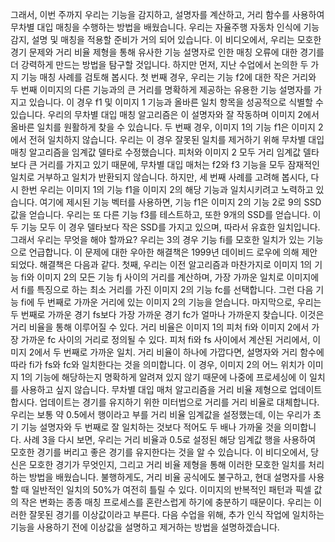 그래서, 이번 주까지 우리는 기능을 감지하고, 설명자를 계산하고, 거리 함수를 사용하여 무차별 대입 매칭을 수행하는 방법을 배웠습니다. 우리는 자율주행 자동차 인식에 기능 감지, 설명 및 매칭을 적용할 준비가 거의 되어 있습니다. 이 비디오에서, 우리는 모호한 경기 문제와 거리 비율 제형을 통해 유사한 기능 설명자로 인한 매칭 오류에 대한 경기를 더 강력하게 만드는 방법을 탐구할 것입니다. 하지만 먼저, 지난 수업에서 논의한 두 가지 기능 매칭 사례를 검토해 봅시다. 첫 번째 경우, 우리는 기능 f2에 대한 작은 거리와 두 번째 이미지의 다른 기능과의 큰 거리를 명확하게 제공하는 유용한 기능 설명자를 가지고 있습니다. 이 경우 f1 및 이미지 1 기능과 올바른 일치 항목을 성공적으로 식별할 수 있습니다. 우리의 무차별 대입 매칭 알고리즘은 이 설명자와 잘 작동하며 이미지 2에서 올바른 일치를 원활하게 찾을 수 있습니다. 두 번째 경우, 이미지 1의 기능 f1은 이미지 2에서 전혀 일치하지 않습니다. 우리는 이 경우 잘못된 일치를 제거하기 위해 무차별 대입 매칭 알고리즘을 임계값 델타로 수정했습니다. 피처와 이미지 2 모두 거리 임계값 델타보다 큰 거리를 가지고 있기 때문에, 무차별 대입 매처는 f2와 f3 기능을 모두 잠재적인 일치로 거부하고 일치가 반환되지 않습니다. 하지만, 세 번째 사례를 고려해 봅시다, 다시 한번 우리는 이미지 1의 기능 f1을 이미지 2의 해당 기능과 일치시키려고 노력하고 있습니다. 여기에 제시된 기능 벡터를 사용하면, 기능 f1은 이미지 2의 기능 2로 9의 SSD 값을 얻습니다. 우리는 또 다른 기능 f3를 테스트하고, 또한 9개의 SSD를 얻습니다. 이 두 기능 모두 이 경우 델타보다 작은 SSD를 가지고 있으며, 따라서 유효한 일치입니다. 그래서 우리는 무엇을 해야 할까요? 우리는 3의 경우 기능 fi를 모호한 일치가 있는 기능으로 언급합니다. 이 문제에 대한 우아한 해결책은 1999년 데이비드 로우에 의해 제안되었다. 해결책은 다음과 같다. 첫째, 우리는 이전 알고리즘과 마찬가지로 이미지 1의 기능 fi와 이미지 2의 모든 기능 fj 사이의 거리를 계산하며, 가장 가까운 일치로 이미지에서 fi를 특징으로 하는 최소 거리를 가진 이미지 2의 기능 fc를 선택합니다. 그런 다음 기능 fi에 두 번째로 가까운 거리에 있는 이미지 2의 기능을 얻습니다. 마지막으로, 우리는 두 번째로 가까운 경기 fs보다 가장 가까운 경기 fc가 얼마나 가까운지 찾습니다. 이것은 거리 비율을 통해 이루어질 수 있다. 거리 비율은 이미지 1의 피처 fi와 이미지 2에서 가장 가까운 fc 사이의 거리로 정의될 수 있다. 피처 fi와 fs 사이에서 계산된 거리에서, 이미지 2에서 두 번째로 가까운 일치. 거리 비율이 하나에 가깝다면, 설명자와 거리 함수에 따라 fi가 fs와 fc와 일치한다는 것을 의미합니다. 이 경우, 이미지 2의 어느 위치가 이미지 1의 기능에 해당하는지 명확하게 알려져 있지 않기 때문에 나중에 프로세싱에 이 일치를 사용하고 싶지 않습니다. 무차별 대입 매처 알고리즘을 거리 비율 제형으로 업데이트합시다. 업데이트는 경기를 유지하기 위한 미터법으로 거리를 거리 비율로 대체합니다. 우리는 보통 약 0.5에서 행이라고 부를 거리 비율 임계값을 설정했는데, 이는 우리가 초기 기능 설명자와 두 번째로 잘 일치하는 것보다 적어도 두 배나 가까울 것을 의미합니다. 사례 3을 다시 보면, 우리는 거리 비율과 0.5로 설정된 해당 임계값 행을 사용하여 모호한 경기를 버리고 좋은 경기를 유지한다는 것을 알 수 있습니다. 이 비디오에서, 당신은 모호한 경기가 무엇인지, 그리고 거리 비율 제형을 통해 이러한 모호한 일치를 처리하는 방법을 배웠습니다. 불행하게도, 거리 비율 공식에도 불구하고, 현대 설명자를 사용할 때 일반적인 일치의 50%가 여전히 틀릴 수 있다. 이미지의 반복적인 패턴과 픽셀 값의 작은 변화는 종종 매칭 프로세스를 혼란스럽게 하기에 충분하기 때문이다. 우리는 이러한 잘못된 경기를 이상값이라고 부른다. 다음 수업을 위해, 추가 인식 작업에 일치하는 기능을 사용하기 전에 이상값을 설명하고 제거하는 방법을 설명하겠습니다.